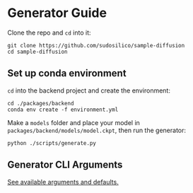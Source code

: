 # Generator Guide

Clone the repo and `cd` into it:
```
git clone https://github.com/sudosilico/sample-diffusion
cd sample-diffusion
```

## Set up conda environment

`cd` into the backend project and create the environment:

```
cd ./packages/backend
conda env create -f environment.yml
```

Make a `models` folder and place your model in `packages/backend/models/model.ckpt`, then run the generator:

```
python ./scripts/generate.py
```

## Generator CLI Arguments

[See available arguments and defaults.](https://github.com/sudosilico/sample-diffusion/blob/main/packages/backend/scripts/generate.py#L50:L50)
